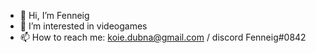 - 👋 Hi, I’m Fenneig
- 👀 I’m interested in videogames
- 📫 How to reach me: koie.dubna@gmail.com / discord Fenneig#0842

<!--
**Fenneig/Fenneig** is a ✨ _special_ ✨ repository because its `README.md` (this file) appears on your GitHub profile.

Here are some ideas to get you started:

- 🔭 I’m currently working on ...
- 🌱 I’m currently learning ...
- 👯 I’m looking to collaborate on ...
- 🤔 I’m looking for help with ...
- 💬 Ask me about ...
- 📫 How to reach me: ...
- 😄 Pronouns: ...
- ⚡ Fun fact: ...
-->
